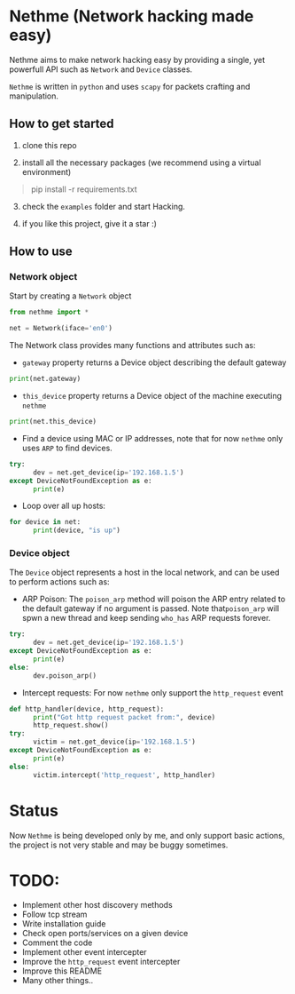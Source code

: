 # Nethme (Network hacking made easy)

Nethme aims to make network hacking easy by providing a single, yet powerfull API such as `Network` and `Device` classes.

`Nethme` is written in `python` and uses `scapy` for packets crafting and manipulation.

## How to get started

1. clone this repo

2. install all the necessary packages (we recommend using a virtual environment)
> pip install -r requirements.txt

3. check the `examples` folder and start Hacking.

4. if you like this project, give it a star :)


## How to use

### Network object
Start by creating a `Network` object

```python
from nethme import *

net = Network(iface='en0')
```

The Network class provides many functions and attributes such as:

  * `gateway` property returns a Device object describing the default gateway
```python
print(net.gateway)
```
  * `this_device` property returns a Device object of the machine executing `nethme`
```python
print(net.this_device)
```
  * Find a device using MAC or IP addresses, note that for now `nethme` only uses `ARP` to find devices.
```python
try:
      dev = net.get_device(ip='192.168.1.5')
except DeviceNotFoundException as e:
      print(e)
```
  * Loop over all up hosts:
```python
for device in net:
      print(device, "is up")
```
### Device object
The `Device` object represents a host in the local network, and can be used to perform actions such as:
  * ARP Poison: The `poison_arp` method will poison the ARP entry related to the default gateway if no argument is passed.
  Note that`poison_arp` will spwn a new thread and keep sending `who_has` ARP  requests forever.
```python
try:
      dev = net.get_device(ip='192.168.1.5')
except DeviceNotFoundException as e:
      print(e)
else:
      dev.poison_arp()
```
  * Intercept requests: For now `nethme` only support the `http_request` event
```python
def http_handler(device, http_request):
      print("Got http request packet from:", device)
      http_request.show()
try:
      victim = net.get_device(ip='192.168.1.5')
except DeviceNotFoundException as e:
      print(e)
else:
      victim.intercept('http_request', http_handler)
```

# Status
Now `Nethme` is being developed only by me, and only support basic actions, the project is not very stable and may be buggy sometimes.

# TODO:
- Implement other host discovery methods
- Follow tcp stream
- Write installation guide
- Check open ports/services on a given device
- Comment the code
- Implement other event intercepter
- Improve the `http_request` event intercepter
- Improve this README
- Many other things..
